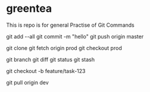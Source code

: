 # greentea
This is repo is for general Practise of Git Commands

git add --all
git commit -m "hello"
git push origin master

git clone <path>
git fetch origin prod
git checkout prod

git branch 
git diff
git status
git stash

git checkout -b feature/task-123

git pull origin dev 
